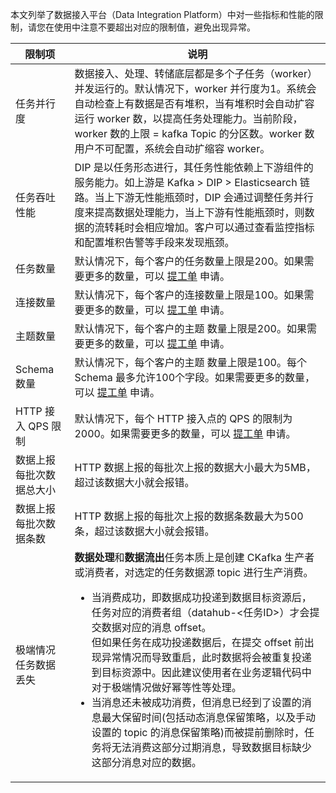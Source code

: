 
本文列举了数据接入平台（Data Integration Platform）中对一些指标和性能的限制，请您在使用中注意不要超出对应的限制值，避免出现异常。

| 限制项       | 说明                                                                                                                                                                                                                                                                                                                                                                    |
| ------------ |-----------------------------------------------------------------------------------------------------------------------------------------------------------------------------------------------------------------------------------------------------------------------------------------------------------------------------------------------------------------------|
| 任务并行度   | 数据接入、处理、转储底层都是多个子任务（worker）并发运行的。默认情况下，worker 并行度为1。系统会自动检查上有数据是否有堆积，当有堆积时会自动扩容运行 worker 数，以提高任务处理能力。当前阶段，worker 数的上限 = kafka Topic 的分区数。worker 数用户不可配置，系统会自动扩缩容 worker。                                                                                                                                                                                              |
| 任务吞吐性能 | DIP 是以任务形态进行，其任务性能依赖上下游组件的服务能力。如上游是 Kafka > DIP > Elasticsearch 链路。当上下游无性能瓶颈时，DIP 会通过调整任务并行度来提高数据处理能力，当上下游有性能瓶颈时，则数据的流转耗时会相应增加。客户可以通过查看监控指标和配置堆积告警等手段来发现瓶颈。                                                                                                                                                                                                           |
| 任务数量     | 默认情况下，每个客户的任务数量上限是200。如果需要更多的数量，可以 [提工单](https://console.cloud.tencent.com/workorder/category) 申请。                                                                                                                                                                                                                                                                    |
| 连接数量     | 默认情况下，每个客户的连接数量上限是100。如果需要更多的数量，可以 [提工单](https://console.cloud.tencent.com/workorder/category) 申请。                                                                                                                                                                                                                                                                    |
| 主题数量     | 默认情况下，每个客户的主题 数量上限是200。如果需要更多的数量，可以 [提工单](https://console.cloud.tencent.com/workorder/category) 申请。                                                                                                                                                                                                                                                                   |
| Schema 数量   | 默认情况下，每个客户的主题 数量上限是100。每个 Schema 最多允许100个字段。如果需要更多的数量，可以 [提工单](https://console.cloud.tencent.com/workorder/category) 申请。                                                                                                                                                                                                                                              |
|HTTP 接入 QPS 限制| 默认情况下，每个 HTTP 接入点的 QPS 的限制为2000。如果需要更多的数量，可以 [提工单](https://console.cloud.tencent.com/workorder/category) 申请。                                                                                                                                                                                                                                                          |
|数据上报每批次数据总大小 | HTTP 数据上报的每批次上报的数据大小最大为5MB，超过该数据大小就会报错。                                                                                                                                                                                                                                                                                                                               |
| 数据上报每批次数据条数   | HTTP 数据上报的每批次上报的数据条数最大为500条，超过该数据大小就会报错。                                                                                                                                                                                                                                                                                                                              |
| 极端情况任务数据丢失   | **数据处理**和**数据流出**任务本质上是创建 CKafka 生产者或消费者，对选定的任务数据源 topic 进行生产消费。 <ul><li>当消费成功，即数据成功投递到数据目标资源后，任务对应的消费者组（datahub-<任务ID\>）才会提交数据对应的消息 offset。<br> 但如果任务在成功投递数据后，在提交 offset 前出现异常情况而导致重启，此时数据将会被重复投递到目标资源中。因此建议使用者在业务逻辑代码中对于极端情况做好幂等性等处理。</li> <li>当消息还未被成功消费，但消息已经到了设置的消息最大保留时间(包括动态消息保留策略，以及手动设置的 topic 的消息保留策略)而被提前删除时，任务将无法消费这部分过期消息，导致数据目标缺少这部分消息对应的数据。</li></ul> |
